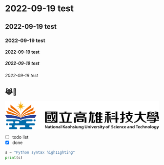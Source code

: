# 2022-09-19 test
## 2022-09-19 test
### 2022-09-19 test
#### 2022-09-19 test
##### 2022-09-19 test
###### 2022-09-19 test

## 😹🤣

![X](X.png "X")

- [ ] todo list
- [X] done

```python
s = "Python syntax high11ghting"
print(s)
